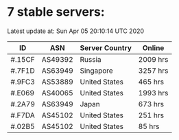# 7 stable servers:

Latest update at: Sun Apr 05 20:10:14 UTC 2020

| ID | ASN | Server Country | Online |
| -- | --- | -------------- | ------ |
| #.15CF | AS49392 | Russia | 2009 hrs |
| #.7F1D | AS63949 | Singapore | 3257 hrs |
| #.9FC3 | AS53889 | United States | 465 hrs |
| #.E069 | AS40065 | United States | 1993 hrs |
| #.2A79 | AS63949 | Japan | 673 hrs |
| #.F7DA | AS45102 | United States | 251 hrs |
| #.02B5 | AS45102 | United States | 85 hrs |


